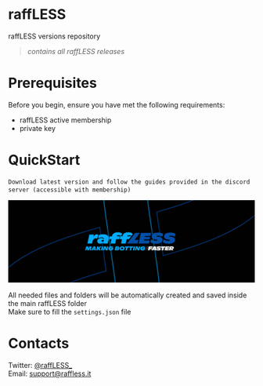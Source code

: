 # raffLESS
raffLESS versions repository
> *contains all raffLESS releases*
# Prerequisites
Before you begin, ensure you have met the following requirements:
- raffLESS active membership
- private key
# QuickStart
```
Download latest version and follow the guides provided in the discord server (accessible with membership)
```
![raffLESS_banner.jpg](https://github.com/LordCaba/raffLESS/blob/main/images/raffLESS_banner.png)

All needed files and folders will be automatically created and saved inside the main raffLESS folder  
Make sure to fill the `settings.json` file
# Contacts
Twitter: [@raffLESS_](https://twitter.com/raffLESS_)  
Email: support@raffless.it
